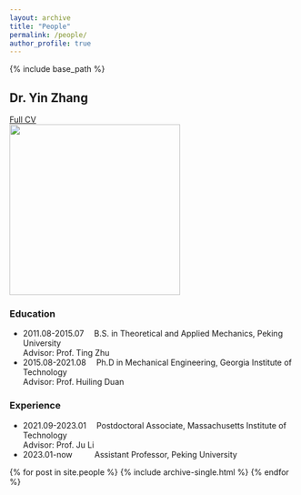 ```yaml
---
layout: archive
title: "People"
permalink: /people/
author_profile: true
---
```


{% include base_path %}

## Dr. Yin Zhang
<a href="/cv/">Full CV</a>
<br>
<img src='/images/profile2.jpg' width="300">

### Education
* 2011.08-2015.07 &emsp;B.S. in Theoretical and Applied Mechanics, Peking University <br>Advisor: Prof. Ting Zhu
* 2015.08-2021.08 &emsp;Ph.D in Mechanical Engineering, Georgia Institute of Technology <br>Advisor: Prof. Huiling Duan

### Experience
* 2021.09-2023.01 &emsp;Postdoctoral Associate, Massachusetts Institute of Technology <br>Advisor: Prof. Ju Li
* 2023.01-now &emsp;&emsp;&ensp;Assistant Professor, Peking University

{% for post in site.people %}
  {% include archive-single.html %}
{% endfor %}


